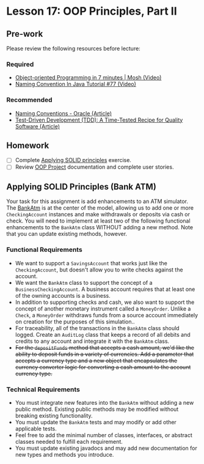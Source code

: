 # Lesson 17: OOP Principles, Part II

## Pre-work

Please review the following resources before lecture:

### Required

* [Object-oriented Programming in 7 minutes | Mosh (Video)](https://www.youtube.com/watch?v=pTB0EiLXUC8)
* [Naming Convention In Java Tutorial #77 (Video)](https://www.youtube.com/watch?v=QazDDPtSulY)

### Recommended

* [Naming Conventions - Oracle (Article)](https://www.oracle.com/java/technologies/javase/codeconventions-namingconventions.html)
* [Test-Driven Development (TDD): A Time-Tested Recipe for Quality Software (Article)](https://semaphoreci.com/blog/test-driven-development)

## Homework

- [ ] Complete [Applying SOLID principles](#applying-solid-principles-bank-atm) exercise.
- [ ] Review [OOP Project](/project_oop/) documentation and complete user stories.

## Applying SOLID Principles (Bank ATM)

Your task for this assignment is add enhancements to an ATM simulator. The [BankAtm][bankatm-file] is at the center of the model, allowing us to add one or more `CheckingAccount` instances and make withdrawals or deposits via cash or check. You will need to implement at least two of the following functional enhancements to the `BankAtm` class WITHOUT adding a new method. Note that you can update existing methods, however.

### Functional Requirements

* We want to support a `SavingsAccount` that works just like the `CheckingAccount`, but doesn't allow you to write checks against the account.
* We want the `BankAtm` class to support the concept of a `BusinessCheckingAccount`. A business account requires that at least one of the owning accounts is a business.
* In addition to supporting checks and cash, we also want to support the concept of another monetary instrument called a `MoneyOrder`. Unlike a `Check`, a `MoneyOrder` withdraws funds from a source account immediately on creation for the purposes of this simulation..
* For traceability, all of the transactions in the `BankAtm` class should logged. Create an `AuditLog` class that keeps a record of all debits and credits to any account and integrate it with the `BankAtm` class. 
* ~~For the `depositFunds` method that accepts a cash amount, we'd like the ability to deposit funds in a variety of currencies. Add a parameter that accepts a currency type and a new object that encapsulates the currency converter logic for converting a cash amount to the account currency type.~~

### Technical Requirements

* You must integrate new features into the `BankAtm` without adding a new public method. Existing public methods may be modified without breaking existing functionality.
* You must update the `BankAtm` tests and may modify or add other applicable tests.
* Feel free to add the minimal number of classes, interfaces, or abstract classes needed to fulfill each requirement.
* You must update existing javadocs and may add new documentation for new types and methods you introduce.

[bank-folder]: ./bank/
[bankatm-file]: ./bank/bank_app/src/main/java/com/codedifferently/lesson17/bank/BankAtm.java